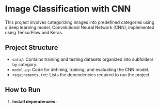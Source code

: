 # Image Classification with CNN

This project involves categorizing images into predefined categories using a deep learning model, Convolutional Neural Network (CNN), implemented using TensorFlow and Keras.

## Project Structure

- `data/`: Contains training and testing datasets organized into subfolders by category.
- `model.py`: Code for defining, training, and evaluating the CNN model.
- `requirements.txt`: Lists the dependencies required to run the project.

## How to Run

1. **Install dependencies:**
